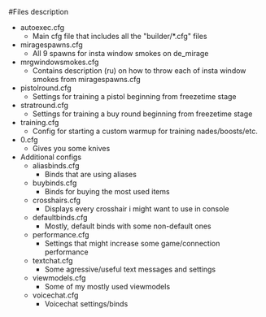 #Files description
-  autoexec.cfg 
    - Main cfg file that includes all the "builder/*.cfg" files
- miragespawns.cfg
    - All 9 spawns for insta window smokes on de_mirage
-  mrgwindowsmokes.cfg
    - Contains description (ru) on how to throw each of insta window smokes from miragespawns.cfg
-  pistolround.cfg
    - Settings for training a pistol beginning from freezetime stage
-  stratround.cfg
    - Settings for training a buy round beginning from freezetime stage
-  training.cfg
    - Config for starting a custom warmup for training nades/boosts/etc.
-  0.cfg
    - Gives you some knives
- Additional configs
    - aliasbinds.cfg
	    - Binds that are using aliases
	- buybinds.cfg
		- Binds for buying the most used items
	- crosshairs.cfg
		- Displays every crosshair i might want to use in console
	- defaultbinds.cfg
		- Mostly, default binds with some non-default ones
	- performance.cfg 
		- Settings that might increase some game/connection performance
	- textchat.cfg
		- Some agressive/useful text messages and settings
	- viewmodels.cfg 
		- Some of my mostly used viewmodels
	- voicechat.cfg 
		- Voicechat settings/binds